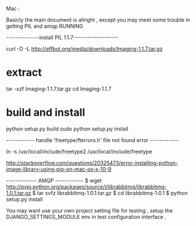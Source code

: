 Mac : 
 
 

 
Basicly the main document is allright , except you may meet some trouble in
getting PIL and amqp RUNNING  

--------------install PIL 1.1.7-------------------
   
curl -O -L http://effbot.org/media/downloads/Imaging-1.1.7.tar.gz
# extract
tar -xzf Imaging-1.1.7.tar.gz
cd Imaging-1.1.7
# build and install
python setup.py build
sudo python setup.py install

------------ handle 'freetype/fterrors.h' file not found error ------------

ln -s /usr/local/include/freetype2 /usr/local/include/freetype

http://stackoverflow.com/questions/20325473/error-installing-python-image-library-using-pip-on-mac-os-x-10-9


------------- AMQP ------------
$ wget http://pypi.python.org/packages/source/l/librabbitmq/librabbitmq-1.0.1.tar.gz
$ tar xvfz librabbitmq-1.0.1.tar.gz
$ cd librabbitmq-1.0.1
$ python setup.py install


You may want use your own project setting file for testing , 
setup the DJANGO_SETTINGS_MODULE env in test configuration interface .

